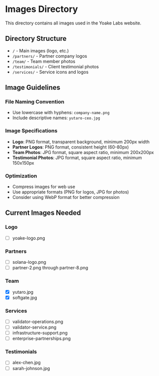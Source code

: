 # Images Directory

This directory contains all images used in the Yoake Labs website.

## Directory Structure

- `/` - Main images (logo, etc.)
- `/partners/` - Partner company logos
- `/team/` - Team member photos
- `/testimonials/` - Client testimonial photos
- `/services/` - Service icons and logos

## Image Guidelines

### File Naming Convention
- Use lowercase with hyphens: `company-name.png`
- Include descriptive names: `yutaro-ceo.jpg`

### Image Specifications
- **Logo**: PNG format, transparent background, minimum 200px width
- **Partner Logos**: PNG format, consistent height (60-80px)
- **Team Photos**: JPG format, square aspect ratio, minimum 200x200px
- **Testimonial Photos**: JPG format, square aspect ratio, minimum 150x150px

### Optimization
- Compress images for web use
- Use appropriate formats (PNG for logos, JPG for photos)
- Consider using WebP format for better compression

## Current Images Needed

### Logo
- [ ] yoake-logo.png

### Partners
- [ ] solana-logo.png
- [ ] partner-2.png through partner-8.png

### Team
- [x] yutaro.jpg
- [x] softgate.jpg

### Services
- [ ] validator-operations.png
- [ ] validator-service.png
- [ ] infrastructure-support.png
- [ ] enterprise-partnerships.png

### Testimonials
- [ ] alex-chen.jpg
- [ ] sarah-johnson.jpg